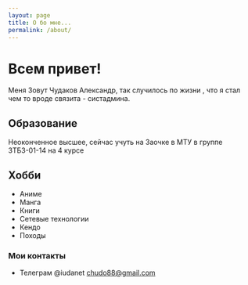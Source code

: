 ```yaml
---
layout: page
title: О бо мне...
permalink: /about/
---
```


# Всем привет!
Меня Зовут Чудаков Александр, так случилось по жизни , что я стал чем то вроде связита - систадмина.

## Образование
Неоконченное высшее, сейчас учуть на Заочке в МТУ в группе ЗТБЗ-01-14 на 4 курсе

## Хобби
* Аниме
* Манга
* Книги
* Сетевые технологии
* Кендо
* Походы

### Мои контакты
* Телеграм @iudanet 
[chudo88@gmail.com](mailto:chudo88@gmail.com)
